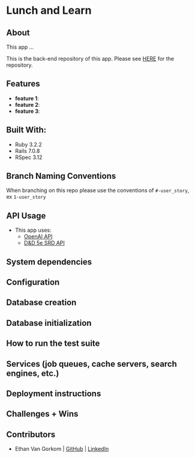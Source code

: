 # Lunch and Learn
## About
This app ... 

This is the back-end repository of this app. Please see [HERE](https://github.com/EVanGorkom/lunch_and_learn) for the repository.

## Features
- **feature 1**: 
- **feature 2**: 
- **feature 3**: 


## Built With: 
- Ruby 3.2.2
- Rails 7.0.8
- RSpec 3.12

## Branch Naming Conventions
When branching on this repo please use the conventions of `#-user_story`, ex `1-user_story`

## API Usage
- This app uses:
  - [OpenAI API](https://platform.openai.com/)
  - [D&D 5e SRD API](https://5e-bits.github.io/docs/) 
## System dependencies

## Configuration

## Database creation
## Database initialization
## How to run the test suite
## Services (job queues, cache servers, search engines, etc.)
## Deployment instructions
## Challenges + Wins 
## Contributors 
- Ethan Van Gorkom | [GitHub](https://github.com/EVanGorkom) | [LinkedIn](https://www.linkedin.com/in/evangorkom/)

